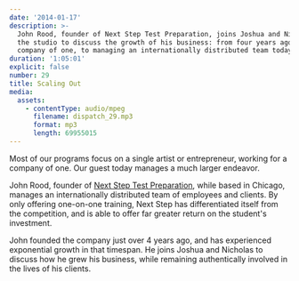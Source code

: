 ```yaml
---
date: '2014-01-17'
description: >-
  John Rood, founder of Next Step Test Preparation, joins Joshua and Nicholas in
  the studio to discuss the growth of his business: from four years ago, as a
  company of one, to managing an internationally distributed team today.
duration: '1:05:01'
explicit: false
number: 29
title: Scaling Out
media:
  assets:
    - contentType: audio/mpeg
      filename: dispatch_29.mp3
      format: mp3
      length: 69955015
---
```

Most of our programs focus on a single artist or entrepreneur, working for a company of one. Our guest today manages a much larger endeavor.

John Rood, founder of [Next Step Test Preparation](http://nextsteptestprep.com), while based in Chicago, manages an internationally distributed team of employees and clients. By only offering one-on-one training, Next Step has differentiated itself from the competition, and is able to offer far greater return on the student's investment.

John founded the company just over 4 years ago, and has experienced exponential growth in that timespan. He joins Joshua and Nicholas to discuss how he grew his business, while remaining authentically involved in the lives of his clients.
